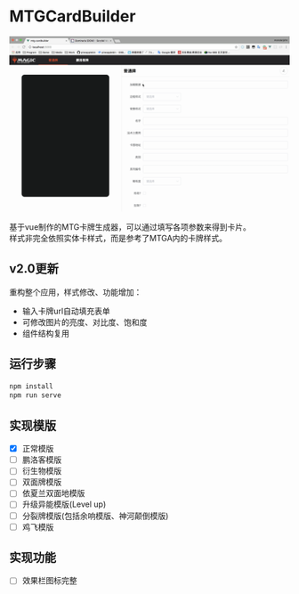 # MTGCardBuilder

<!-- ![sample](./sample.gif) -->
<img src="./sample.gif" alt="sample" style="width: 800px;" />

基于vue制作的MTG卡牌生成器，可以通过填写各项参数来得到卡片。  
样式非完全依照实体卡样式，而是参考了MTGA内的卡牌样式。

## v2.0更新

重构整个应用，样式修改、功能增加：
- 输入卡牌url自动填充表单
- 可修改图片的亮度、对比度、饱和度
- 组件结构复用

## 运行步骤

``` bash
npm install
npm run serve
```

## 实现模版

- [x] 正常模版
- [ ] 鹏洛客模版
- [ ] 衍生物模版
- [ ] 双面牌模版
- [ ] 依夏兰双面地模版
- [ ] 升级异能模版(Level up)
- [ ] 分裂牌模版(包括余响模版、神河颠倒模版)
- [ ] 鸡飞模版

## 实现功能

- [ ] 效果栏图标完整
